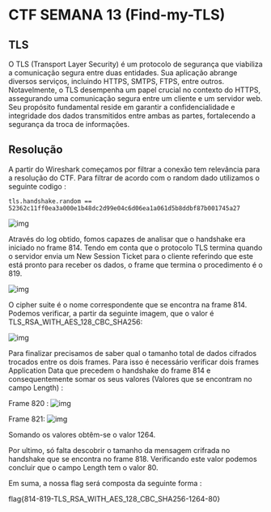 # CTF SEMANA 13 (Find-my-TLS)

## TLS


O TLS (Transport Layer Security) é um protocolo de segurança que viabiliza a comunicação segura entre duas entidades. Sua aplicação abrange diversos serviços, incluindo HTTPS, SMTPS, FTPS, entre outros. Notavelmente, o TLS desempenha um papel crucial no contexto do HTTPS, assegurando uma comunicação segura entre um cliente e um servidor web. Seu propósito fundamental reside em garantir a confidencialidade e integridade dos dados transmitidos entre ambas as partes, fortalecendo a segurança da troca de informações.

## Resolução

A partir do Wireshark começamos por filtrar a conexão tem relevância para a resolução do CTF.
Para filtrar de acordo com o random dado utilizamos o seguinte codigo : 

```
tls.handshake.random == 52362c11ff0ea3a000e1b48dc2d99e04c6d06ea1a061d5b8ddbf87b001745a27
```

![img](https://cdn.discordapp.com/attachments/1153998326274994216/1187816822280560700/image.png?ex=6598439f&is=6585ce9f&hm=cad2a7cb7cbca2048c4ebee4c6cfcd69b6d08f4a43feda321f882cbc90073707&)

Através do log obtido, fomos capazes de analisar que o handshake era iniciado no frame 814. 
Tendo em conta que o protocolo TLS termina quando o servidor envia um New Session Ticket para o cliente referindo que este está pronto para receber os dados, o frame que termina o procedimento é o 819.

![img](https://cdn.discordapp.com/attachments/1153998326274994216/1187817805790322688/tls.png?ex=65984489&is=6585cf89&hm=45a71080cc37177b73ca5e2716d6bc4a500ed9430adb6916384d437ebad3a583&)

O cipher suite é o nome correspondente que se encontra na frame 814. Podemos verificar, a partir da seguinte imagem, que o valor é TLS_RSA_WITH_AES_128_CBC_SHA256:

![img](https://cdn.discordapp.com/attachments/1153998326274994216/1187818460978352238/image.png?ex=65984525&is=6585d025&hm=2bd75e24fd55826d1989c5ca3dfc32faa08a2171ff434ffda31fca8ef98de801&)

Para finalizar precisamos de saber qual o tamanho total de dados cifrados trocados entre os dois frames. Para isso é necessário verificar dois frames Application Data que precedem o handshake do frame 814 e consequentemente somar os seus valores (Valores que se encontram no campo Length) : 

Frame 820 : 
![img](https://cdn.discordapp.com/attachments/1153998326274994216/1187819217907634176/image.png?ex=659845da&is=6585d0da&hm=d58f286b4bc3f8c1228d57ee48dd24b0a35c3510bc519ad70f4d0bbf250b29db&)

Frame 821: 
![img](https://cdn.discordapp.com/attachments/1153998326274994216/1187819279404511382/image.png?ex=659845e8&is=6585d0e8&hm=fd5f2c0440b2d0c941545188056af5db6ab8d5100c6305a421710480f99c7db4&)


Somando os valores obtêm-se o valor 1264.

Por ultimo, só falta descobrir o tamanho da mensagem crifrada no handshake que se encontra no frame 818. Verificando este valor podemos concluir que o campo Length tem o valor 80.

Em suma, a nossa flag será composta da seguinte forma : 

flag{814-819-TLS_RSA_WITH_AES_128_CBC_SHA256-1264-80}



